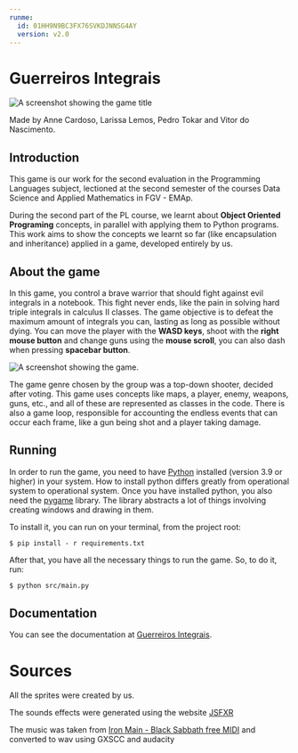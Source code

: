 ```yaml
---
runme:
  id: 01HH9N9BC3FX76SVKDJNNSG4AY
  version: v2.0
---
```


# Guerreiros Integrais

![A screenshot showing the game title](https://raw.githubusercontent.com/vito0182/trabalho-lp-a2/main/titlescreen_screenshot.png)

Made by Anne Cardoso, Larissa Lemos, Pedro Tokar and Vitor do Nascimento.

## Introduction

This game is our work for the second evaluation in the Programming Languages
subject, lectioned at the second semester of the courses Data Science and Applied
Mathematics in FGV - EMAp.

During the second part of the PL course, we learnt about __Object Oriented
Programing__ concepts, in parallel with applying them to Python programs. This
work aims to show the concepts we learnt so far (like encapsulation and
inheritance) applied in a game, developed entirely by us.

## About the game

In this game, you control a brave warrior that should fight against evil integrals
in a notebook. This fight never ends, like the pain in solving hard triple integrals
in calculus II classes. The game objective is to defeat the maximum amount of
integrals you can, lasting as long as possible without dying. You can move the
player with the **WASD keys**, shoot with the **right mouse button** and change
guns using the **mouse scroll**, you can also dash when pressing **spacebar button**.

![A screenshot showing the game.](https://raw.githubusercontent.com/vito0182/trabalho-lp-a2/main/gameplay_screenshot.png)

The game genre chosen by the group was a top-down shooter, decided after voting.
This game uses concepts like maps, a player, enemy, weapons, guns, etc., and all
of these are represented as classes in the code. There is also a game loop,
responsible for accounting the endless events that can occur each frame, like
a gun being shot and a player taking damage.

## Running

In order to run the game, you need to have [Python](https://www.python.org/)
installed (version 3.9 or higher) in your system. How to install python differs
greatly from operational system to operational system. Once you have installed
python, you also need the [pygame](https://www.pygame.org/news) library. The
library abstracts a lot of things involving creating windows and drawing in them.

To install it, you can run on your terminal, from the project root:

```shell {"id":"01HH9N9BC3FX76SVKDJJVRCT45"}
$ pip install - r requirements.txt
```

After that, you have all the necessary things to run the game. So, to do it, run:

```sh {"id":"01HH9N9BC3FX76SVKDJK44J0C7"}
$ python src/main.py
```

## Documentation

You can see the documentation at [Guerreiros Integrais](https://vito0182.github.io/trabalho-lp-a2/build/html/index.html).

# Sources

All the sprites were created by us.

The sounds effects were generated using the website [JSFXR](https://sfxr.me/)

The music was taken from [Iron Main - Black Sabbath free MIDI](https://www.midis101.com/free-midi/40824-black-sabbath-iron-man) and converted to wav using GXSCC and audacity
